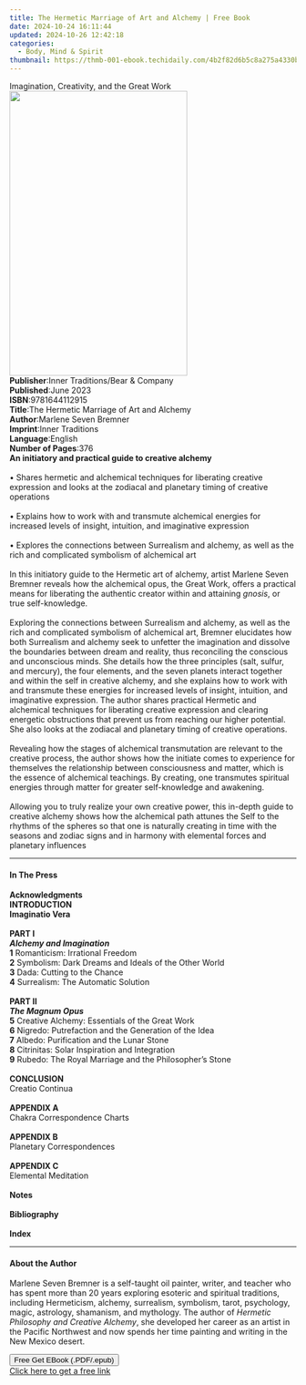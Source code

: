 ```yaml
---
title: The Hermetic Marriage of Art and Alchemy | Free Book
date: 2024-10-24 16:11:44
updated: 2024-10-26 12:42:18
categories:
  - Body, Mind & Spirit
thumbnail: https://thmb-001-ebook.techidaily.com/4b2f82d6b5c8a275a4330b7491250076bbd6fe0b29a58477e2ae1aedf17c285d.jpg
---
```

<main id="book-container">
  <div class="flex flex-col">
    <div class="book-brief flex-1 py-6 px-4 sm:p-6 md:py-10 md:px-8">
      <!-- brief-->
      <div class="book-brief-main">
        Imagination, Creativity, and the Great Work
      </div>
    </div>
    <div
      class="book-meta-info flex-1 grid gap-4 col-start-1 col-end-3 row-start-1 sm:mb-6 sm:grid-cols-4 lg:gap-6 lg:col-start-2 lg:row-end-6 lg:row-span-6 lg:mb-0"
    >
      <div
        class="book-meta-info-left place-content-center mt-4 p-4 text-sm leading-6 col-start-2 col-span-2 dark:text-slate-400"
      >
        <img
          class="w-full h-500 object-cover rounded-lg sm:h-255 sm:col-span-2 lg:col-span-full"
          src="https://img-001-ebook.techidaily.com/223e806c3289d3ba9238b10782cad10fab7be133202ba01af70526e92fbce9c9.jpg"
          alt=""
          width="312"
          height="500"
        />
      </div>
      <div
        class="book-meta-info-right mt-2 col-start-1 row-start-2 col-span-3 self-center"
      >
        <!-- meta data  -->
        <div class="flex flex-col px-4 md:px-8">
          <div class="flex-1">
            <strong>Publisher</strong>:<span class="px-2"
              >Inner Traditions/Bear &amp; Company</span
            >
          </div>
          <div class="flex-1">
            <strong>Published</strong>:<span class="px-2">June 2023</span>
          </div>
          <div class="flex-1">
            <strong>ISBN</strong>:<span class="px-2">9781644112915</span>
          </div>
          <div class="flex-1">
            <strong>Title</strong>:<span class="px-2"
              >The Hermetic Marriage of Art and Alchemy</span
            >
          </div>
          <div class="flex-1">
            <strong>Author</strong>:<span class="px-2"
              >Marlene Seven Bremner</span
            >
          </div>
          <div class="flex-1">
            <strong>Imprint</strong>:<span class="px-2">Inner Traditions</span>
          </div>
          <div class="flex-1">
            <strong>Language</strong>:<span class="px-2">English</span>
          </div>
          <div class="flex-1">
            <strong>Number of Pages</strong>:<span class="px-2">376</span>
          </div>
        </div>
      </div>
    </div>
    <div class="book-description flex-1 py-6 px-4 sm:p-6 md:py-10 md:px-8">
      <div class="book-description-main">
        <div accordion-content="" id="description">
          <b>An initiatory and practical guide to creative alchemy</b
          ><br /><br />• Shares hermetic and alchemical techniques for
          liberating creative expression and looks at the zodiacal and planetary
          timing of creative operations<br /><br />• Explains how to work with
          and transmute alchemical energies for increased levels of insight,
          intuition, and imaginative expression<br /><br />• Explores the
          connections between Surrealism and alchemy, as well as the rich and
          complicated symbolism of alchemical art<br /><br />In this initiatory
          guide to the Hermetic art of alchemy, artist Marlene Seven Bremner
          reveals how the alchemical opus, the Great Work, offers a practical
          means for liberating the authentic creator within and attaining
          <i>gnosis</i>, or true self-knowledge. <br /><br />Exploring the
          connections between Surrealism and alchemy, as well as the rich and
          complicated symbolism of alchemical art, Bremner elucidates how both
          Surrealism and alchemy seek to unfetter the imagination and dissolve
          the boundaries between dream and reality, thus reconciling the
          conscious and unconscious minds. She details how the three principles
          (salt, sulfur, and mercury), the four elements, and the seven planets
          interact together and within the self in creative alchemy, and she
          explains how to work with and transmute these energies for increased
          levels of insight, intuition, and imaginative expression. The author
          shares practical Hermetic and alchemical techniques for liberating
          creative expression and clearing energetic obstructions that prevent
          us from reaching our higher potential. She also looks at the zodiacal
          and planetary timing of creative operations. <br /><br />Revealing how
          the stages of alchemical transmutation are relevant to the creative
          process, the author shows how the initiate comes to experience for
          themselves the relationship between consciousness and matter, which is
          the essence of alchemical teachings. By creating, one transmutes
          spiritual energies through matter for greater self-knowledge and
          awakening.<br /><br />Allowing you to truly realize your own creative
          power, this in-depth guide to creative alchemy shows how the
          alchemical path attunes the Self to the rhythms of the spheres so that
          one is naturally creating in time with the seasons and zodiac signs
          and in harmony with elemental forces and planetary influences
        </div>
        <div class="accordion-fader"></div>
      </div>
    </div>
    <div class="book-excerpts flex-1 py-6 px-4 sm:p-6 md:py-10 md:px-8">
      <!-- excerpts-->
      <div class="book-excerpts-main">
        <hr />
        <h4 class="placeholder placeholder-heading">
          <span>In The Press</span>
        </h4>
        <p>
          <b>Acknowledgments<br />INTRODUCTION <br />Imaginatio Vera</b>
          <br /><br /><b>PART I <br /></b
          ><b
            ><i>Alchemy and Imagination <br /></i>1</b
          >
          Romanticism: Irrational Freedom <br /><b>2</b> Symbolism: Dark Dreams
          and Ideals of the Other World <br /><b>3</b> Dada: Cutting to the
          Chance <br /><b>4</b> Surrealism: The Automatic Solution
          <br /><br /><b>PART II <br /><i>The Magnum Opus</i></b> <br /><b>5</b>
          Creative Alchemy: Essentials of the Great Work<br /><b>6</b> Nigredo:
          Putrefaction and the Generation of the Idea<br /><b>7</b> Albedo:
          Purification and the Lunar Stone <br /><b>8</b> Citrinitas: Solar
          Inspiration and Integration <br /><b>9</b> Rubedo: The Royal Marriage
          and the Philosopher’s Stone <br /><br /><b>CONCLUSION</b>
          <br />Creatio Continua <br /><br /><b>APPENDIX A</b> <br />Chakra
          Correspondence Charts <br /><br /><b>APPENDIX B</b><br />Planetary
          Correspondences <br /><br /><b>APPENDIX C<br /></b>Elemental
          Meditation<br /><br /><b
            >Notes <br /><br />Bibliography<br /><br />Index</b
          >
        </p>
      </div>
    </div>
    <div class="book-about-author flex-1 py-6 px-4 sm:p-6 md:py-10 md:px-8">
      <!-- about author-->
      <div class="book-main-author-main">
        <hr />
        <h4 class="placeholder placeholder-heading">
          <span>About the Author</span>
        </h4>
        <p>
          Marlene Seven Bremner is a self-taught oil painter, writer, and
          teacher who has spent more than 20 years exploring esoteric and
          spiritual traditions, including Hermeticism, alchemy, surrealism,
          symbolism, tarot, psychology, magic, astrology, shamanism, and
          mythology. The author of <i>Hermetic Philosophy</i>
          <i>and Creative Alchemy</i>, she developed her career as an artist in
          the Pacific Northwest and now spends her time painting and writing in
          the New Mexico desert.
        </p>
      </div>
    </div>
    <div class="book-free-get flex-1 py-6 px-4 sm:p-6 md:py-10 md:px-8">
      <button
        id="btn-free-get"
        class="bg-blue-500 hover:bg-blue-700 text-white font-bold py-2 px-4 rounded"
      >
        Free Get EBook (.PDF/.epub)
      </button>
      <div id="countdown-display" class="px-2 text-lg mt-2"></div>
      <a
        id="free-link"
        class="hidden bg-blue-500 hover:bg-blue-700 text-white font-bold py-2 px-4 rounded"
        href="https://www.ebooks.com/en-us/book/210685481/the-hermetic-marriage-of-art-and-alchemy/marlene-seven-bremner/"
        target="_blank"
        >Click here to get a free link</a
      >
    </div>
    <script>
      let countdownTime = 0;
      let countdownInterval = null;
      document
        .getElementById('btn-free-get')
        .addEventListener('click', startCountdown);
      function startCountdown() {
        countdownTime = new Date().getTime() + 60000 * 3;
        countdownInterval = setInterval(updateCountdown, 1000);
        document.getElementById('btn-free-get').disabled = true;
        document
          .getElementById('btn-free-get')
          .classList.add('bg-gray-500', 'cursor-not-allowed');
      }
      function updateCountdown() {
        let currentTime = new Date().getTime();
        let timeLeft = countdownTime - currentTime;
        let secondsLeft = Math.floor(timeLeft / 1000);
        document.getElementById('countdown-display').innerHTML =
          `Remaining time: ${secondsLeft} seconds.`;
        if (secondsLeft <= 0) {
          clearInterval(countdownInterval);
          document.getElementById('btn-free-get').classList.add('hidden');
          document.getElementById('free-link').classList.remove('hidden');
          document.getElementById('countdown-display').innerHTML = '';
        }
      }
    </script>
  </div>
</main>
